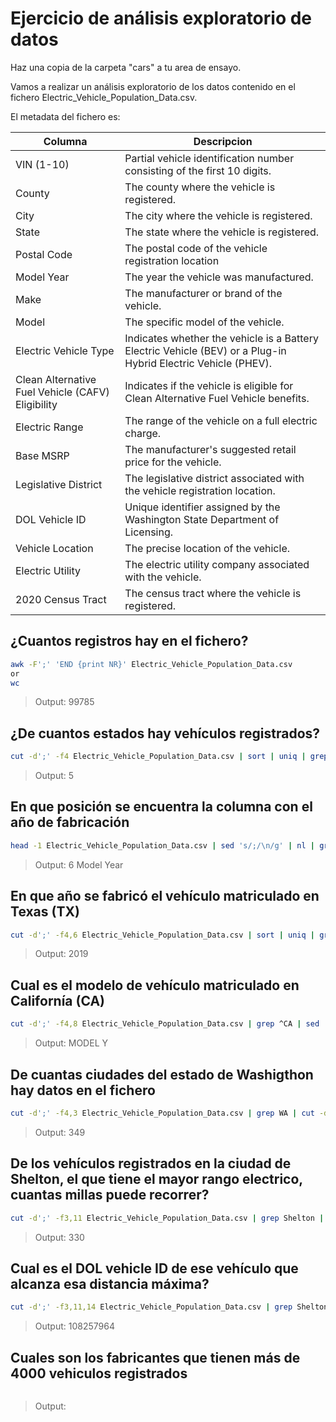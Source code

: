 

# Ejercicio de análisis exploratorio de datos

Haz una copia de la carpeta "cars" a tu area de ensayo.

Vamos a realizar un análisis exploratorio de los datos contenido en el fichero Electric_Vehicle_Population_Data.csv.

El metadata del fichero es:

|Columna | Descripcion|
|----------|-----------|
|VIN (1-10)| Partial vehicle identification number consisting of the first 10 digits.|
|County| The county where the vehicle is registered.|
|City| The city where the vehicle is registered.|
|State| The state where the vehicle is registered.|
|Postal Code| The postal code of the vehicle registration location|
|Model Year| The year the vehicle was manufactured.|
|Make| The manufacturer or brand of the vehicle.|
|Model| The specific model of the vehicle.|
|Electric Vehicle Type| Indicates whether the vehicle is a Battery Electric Vehicle (BEV) or a Plug-in Hybrid Electric Vehicle (PHEV).|
|Clean Alternative Fuel Vehicle (CAFV) Eligibility| Indicates if the vehicle is eligible for Clean Alternative Fuel Vehicle benefits.|
|Electric Range| The range of the vehicle on a full electric charge.|
|Base MSRP| The manufacturer's suggested retail price for the vehicle.|
|Legislative District| The legislative district associated with the vehicle registration location.|
|DOL Vehicle ID| Unique identifier assigned by the Washington State Department of Licensing.|
|Vehicle Location| The precise location of the vehicle.|
|Electric Utility| The electric utility company associated with the vehicle.|
|2020 Census Tract| The census tract where the vehicle is registered.|

## ¿Cuantos registros hay en el fichero?

```bash
awk -F';' 'END {print NR}' Electric_Vehicle_Population_Data.csv
or
wc
```
> Output: 99785

## ¿De cuantos estados hay vehículos registrados?
```bash
cut -d';' -f4 Electric_Vehicle_Population_Data.csv | sort | uniq | grep -v State | wc -l
```
> Output: 5

## En que posición se encuentra la columna con el año de fabricación
```bash
head -1 Electric_Vehicle_Population_Data.csv | sed 's/;/\n/g' | nl | grep "Model Year"
```
> Output: 6 Model Year

## En que año se fabricó el vehículo matriculado en Texas (TX)
```bash
cut -d';' -f4,6 Electric_Vehicle_Population_Data.csv | sort | uniq | grep -v State | grep TX | sed 's/;/\n/g' | tail -1
```
> Output: 2019

## Cual es el modelo de vehículo matriculado en Californía (CA)
```bash
cut -d';' -f4,8 Electric_Vehicle_Population_Data.csv | grep ^CA | sed 's/;/\n/g' | grep -v CA
```
> Output: MODEL Y

## De cuantas ciudades del estado de Washigthon hay datos en el fichero
```bash
cut -d';' -f4,3 Electric_Vehicle_Population_Data.csv | grep WA | cut -d';' -f1 | tr '[:upper:]' '[:lower:]' | tr '-' ' ' | sort | uniq | wc -l
```
> Output: 349

## De los vehículos registrados en la ciudad de Shelton, el que tiene el mayor rango electrico, cuantas millas puede recorrer?
```bash
cut -d';' -f3,11 Electric_Vehicle_Population_Data.csv | grep Shelton | sort -t';' -k2 -nr | head -1 | sed 's/;/\n/g' | grep -v Shelton
```
> Output: 330

## Cual es el DOL vehicle ID de ese vehículo que alcanza esa distancia máxima?
```bash
cut -d';' -f3,11,14 Electric_Vehicle_Population_Data.csv | grep Shelton | sort -t';' -k2 -nr | head -1 | sed 's/;/\n/g' | tail -1
```
> Output: 108257964

## Cuales son los fabricantes que tienen más de 4000 vehiculos registrados
```bash

```
> Output: 